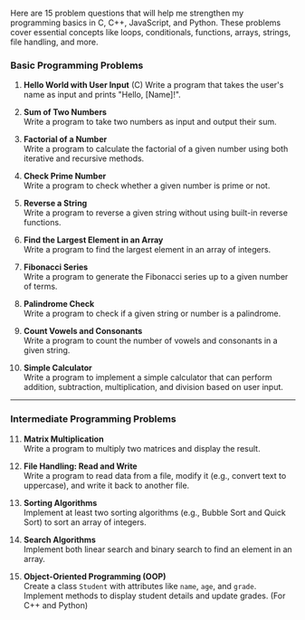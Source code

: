 Here are 15 problem questions that will help me strengthen my programming basics in C, C++, JavaScript, and Python. These problems cover essential concepts like loops, conditionals, functions, arrays, strings, file handling, and more.

### **Basic Programming Problems**

1. **Hello World with User Input** (C)
   Write a program that takes the user's name as input and prints "Hello, [Name]!".

2. **Sum of Two Numbers**  
   Write a program to take two numbers as input and output their sum.

3. **Factorial of a Number**  
   Write a program to calculate the factorial of a given number using both iterative and recursive methods.

4. **Check Prime Number**  
   Write a program to check whether a given number is prime or not.

5. **Reverse a String**  
   Write a program to reverse a given string without using built-in reverse functions.

6. **Find the Largest Element in an Array**  
   Write a program to find the largest element in an array of integers.

7. **Fibonacci Series**  
   Write a program to generate the Fibonacci series up to a given number of terms.

8. **Palindrome Check**  
   Write a program to check if a given string or number is a palindrome.

9. **Count Vowels and Consonants**  
   Write a program to count the number of vowels and consonants in a given string.

10. **Simple Calculator**  
    Write a program to implement a simple calculator that can perform addition, subtraction, multiplication, and division based on user input.

---

### **Intermediate Programming Problems**

11. **Matrix Multiplication**  
    Write a program to multiply two matrices and display the result.

12. **File Handling: Read and Write**  
    Write a program to read data from a file, modify it (e.g., convert text to uppercase), and write it back to another file.

13. **Sorting Algorithms**  
    Implement at least two sorting algorithms (e.g., Bubble Sort and Quick Sort) to sort an array of integers.

14. **Search Algorithms**  
    Implement both linear search and binary search to find an element in an array.

15. **Object-Oriented Programming (OOP)**  
    Create a class `Student` with attributes like `name`, `age`, and `grade`. Implement methods to display student details and update grades. (For C++ and Python)
